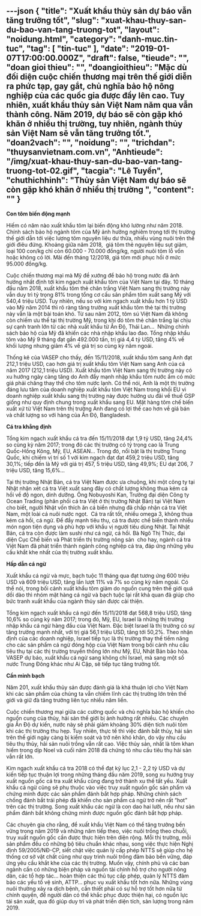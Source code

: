 ---json
{
    "title": "Xuất khẩu thủy sản dự báo vẫn tăng trưởng tốt",
    "slug": "xuat-khau-thuy-san-du-bao-van-tang-truong-tot",
    "layout": "noidung.html",
    "category": "danh-muc.tin-tuc",
    "tag": [
        "tin-tuc"
    ],
    "date": "2019-01-07T17:00:00.000Z",
    "draft": false,
    "tieude": "",
    "doan gioi thieu": "",
    "doangioithieu": "Mặc dù đối diện cuộc chiến thương mại trên thế giới diễn ra phức tạp, gay gắt, chủ nghĩa bảo hộ nông nghiệp của các quốc gia được đẩy lên cao. Tuy nhiên, xuất khẩu thủy sản Việt Nam năm qua vẫn thành công. Năm 2019, dự báo sẽ còn gặp khó khăn ở nhiều thị trường, tuy nhiên, ngành thủy sản Việt Nam sẽ vẫn tăng trưởng tốt.",
    "doan2vach": "",
    "noidung": "",
    "trichdan": "thuysanvietnam.com.vn",
    "Anhtieude": "/img/xuat-khau-thuy-san-du-bao-van-tang-truong-tot-02.gif",
    "tacgia": "Lê Tuyến",
    "chuthichhinh": "Thủy sản Việt Nam dự báo sẽ còn gặp khó khăn ở nhiều thị trường ",
    "__content__": ""
}
---
<p><strong>Con t&ocirc;m biến động mạnh</strong></p>

<p>Hiếm c&oacute; năm n&agrave;o xuất khẩu t&ocirc;m lại biến động kh&oacute; lường như năm 2018. Ch&iacute;nh s&aacute;ch bảo hộ ng&agrave;nh t&ocirc;m của Mỹ ảnh hưởng nghi&ecirc;m trọng tới thị trường thế giới dẫn tới việc lượng t&ocirc;m nguy&ecirc;n liệu dư thừa, nhiều v&ugrave;ng nu&ocirc;i tr&ecirc;n thế giới đi&ecirc;u đứng. Khoảng giữa năm 2018,&nbsp; gi&aacute; t&ocirc;m thẻ nguy&ecirc;n liệu sụt giảm, loại 100 con/kg chỉ c&ograve;n 60.000 - 70.000 đồng/kg, người nu&ocirc;i t&ocirc;m lỗ vốn hoặc kh&ocirc;ng c&oacute; lời. M&atilde;i đến th&aacute;ng 12/2018, gi&aacute; t&ocirc;m mới phục hồi ở mức 95.000 đồng/kg.</p>

<p>Cuộc chiến thương mại m&agrave; Mỹ đề xướng để bảo hộ trong nước đ&atilde; ảnh hưởng nhất định tới kim ngạch xuất khẩu t&ocirc;m của Việt Nam tại đ&acirc;y. 10 th&aacute;ng đầu năm 2018, xuất khẩu t&ocirc;m thẻ ch&acirc;n trắng Việt Nam sang thị trường n&agrave;y vẫn duy tr&igrave; tỷ trọng 81% trong tổng cơ cấu sản phẩm t&ocirc;m xuất sang Mỹ với 540,4 triệu USD. Tuy nhi&ecirc;n, nếu so với kim ngạch xuất khẩu hơn 1 tỷ USD v&agrave;o Mỹ năm 2014 th&igrave; r&otilde; r&agrave;ng tăng trưởng xuất khẩu t&ocirc;m thẻ tại thị trường n&agrave;y vẫn l&agrave; một b&agrave;i to&aacute;n kh&oacute;. Từ sau năm 2012, t&ocirc;m s&uacute; Việt Nam đ&atilde; kh&ocirc;ng c&ograve;n chiếm ưu thế tại thị trường Mỹ, trong khi đ&oacute; t&ocirc;m thẻ ch&acirc;n trắng lại chịu sự cạnh tranh lớn từ c&aacute;c nh&agrave; xuất khẩu từ Ấn Độ, Th&aacute;i Lan&hellip; &nbsp;Những ch&iacute;nh s&aacute;ch bảo hộ của Mỹ đ&atilde; khiến c&aacute;c nh&agrave; nhập khẩu lao đao. Tổng nhập khẩu t&ocirc;m v&agrave;o Mỹ 9 th&aacute;ng đạt gần 492.000 tấn, trị gi&aacute; 4,4 tỷ USD, tăng 4% về khối lượng nhưng giảm 4% về gi&aacute; trị so c&ugrave;ng kỳ năm ngo&aacute;i.</p>

<p>Thống k&ecirc; của VASEP cho thấy, đến 15/11/2018, xuất khẩu t&ocirc;m sang Anh đạt 212,1 triệu USD, cao hơn gi&aacute; trị xuất khẩu t&ocirc;m Việt Nam sang Anh của cả năm 2017 (212,1 triệu USD). Xuất khẩu t&ocirc;m Việt Nam sang thị trường n&agrave;y c&oacute; xu hướng ng&agrave;y c&agrave;ng tăng do Anh đẩy mạnh nhập khẩu t&ocirc;m nước ấm c&oacute; mức gi&aacute; phải chăng thay thế cho t&ocirc;m nước lạnh. C&oacute; thể n&oacute;i, Anh l&agrave; một thị trường đ&aacute;ng lưu t&acirc;m của doanh nghiệp xuất khẩu t&ocirc;m Việt Nam trong khối EU v&igrave; doanh nghiệp xuất khẩu sang thị trường n&agrave;y được hưởng ưu đ&atilde;i về thuế GSP giống như quy định chung trong xuất khẩu sang EU. Mặt h&agrave;ng t&ocirc;m chế biến xuất xứ từ Việt Nam tr&ecirc;n thị trường Anh đang c&oacute; lợi thế cao hơn về gi&aacute; b&aacute;n v&agrave; chất lượng so với h&agrave;ng của Ấn Độ, Bangladesh.</p>

<p><strong>C&aacute; tra khẳng định</strong></p>

<p>Tổng kim ngạch xuất khẩu c&aacute; tra đến 15/11/2018 đạt 1,9 tỷ USD, tăng 24,4% so c&ugrave;ng kỳ năm 2017; trong đ&oacute; c&aacute;c thị trường c&oacute; tỷ trọng cao l&agrave; Trung Quốc-Hồng K&ocirc;ng, Mỹ, EU, ASEAN&hellip; Trong đ&oacute;, nổi bật l&agrave; thị trường Trung Quốc, khi chiếm vị tr&iacute; số 1 với kim ngạch đạt đạt 459,2 triệu USD, tăng 30,1%; tiếp đến l&agrave; Mỹ với gi&aacute; trị 457, 5 triệu USD, tăng 49,9%; EU dạt 206, 7 triệu USD, tăng 15,6%...</p>

<p>Tại thị trường Nhật Bản, c&aacute; tra Việt Nam được ưa chuộng, khi một c&ocirc;ng ty tại Nhật nhận x&eacute;t c&aacute; tra Việt xuất sang đ&acirc;y c&oacute; chất lượng kh&ocirc;ng thua k&eacute;m c&aacute; hồi về độ ngon, dinh dưỡng. &Ocirc;ng Nobuyoshi Kan, Trưởng đại diện C&ocirc;ng ty Ocean Trading (ph&acirc;n phối c&aacute; tra Việt ở thị trường Nhật Bản) tại Việt Nam cho biết, người Nhật vốn th&iacute;ch ăn c&aacute; biển nhưng đ&atilde; chấp nhận c&aacute; tra Việt Nam, một lo&agrave;i c&aacute; nu&ocirc;i nước ngọt.&nbsp; C&aacute; tra rất tốt, nhiều omega 3, kh&ocirc;ng thua k&eacute;m c&aacute; hồi, c&aacute; ngừ. Để đẩy mạnh ti&ecirc;u thụ, c&aacute; tra được chế biến th&agrave;nh nhiều m&oacute;n ngon tiện dụng v&agrave; ph&ugrave; hợp với khẩu vị người ti&ecirc;u d&ugrave;ng Nhật. Tại Nhật Bản, c&aacute; tra c&ograve;n được l&agrave;m sushi như c&aacute; ngừ, c&aacute; hồi. B&agrave; Ng&ocirc; Thị Thức, đại diện Cục Chế biến v&agrave; Ph&aacute;t triển thị trường n&ocirc;ng sản&nbsp; cho hay, ng&agrave;nh c&aacute; tra Việt Nam đ&atilde; ph&aacute;t triển th&agrave;nh ng&agrave;nh c&ocirc;ng nghiệp c&aacute; tra, đ&aacute;p ứng những y&ecirc;u cầu khắt khe nhất của thị trường xuất khẩu.&nbsp;&nbsp;</p>

<p><strong>Hấp dẫn c&aacute; ngừ</strong></p>

<p>Xuất khẩu c&aacute; ngừ v&agrave; mực, bạch tuộc 11 th&aacute;ng qua đạt tương ứng 600 triệu USD v&agrave; 609 triệu USD, tăng lần lượt 11% v&agrave; 7% so c&ugrave;ng kỳ năm ngo&aacute;i. C&oacute; thể n&oacute;i, trong bối cảnh xuất khẩu t&ocirc;m giảm do nguồn cung tr&ecirc;n thế giới qu&aacute; dồi d&agrave;o th&igrave; nh&oacute;m mặt h&agrave;ng c&aacute; ngừ v&agrave; bạch tuộc lại rất khả quan đ&atilde; gi&uacute;p cho bức tranh xuất khẩu của ng&agrave;nh thủy sản được cải thiện.</p>

<p>Tổng kim ngạch xuất khẩu c&aacute; ngừ đến 15/11/2018 đạt 568,8 triệu USD, tăng 10,6% so c&ugrave;ng kỳ năm 2017; trong đ&oacute;, Mỹ, EU, Israel l&agrave; những thị trường nhập khẩu c&aacute; ngừ h&agrave;ng đầu của Việt Nam. Đặc biệt Israel l&agrave; thị trường c&oacute; sự tăng trưởng mạnh nhất, với trị gi&aacute; 56,1 triệu USD, tăng tới 50,2%. Theo nhận định của c&aacute;c doanh nghiệp, Israel tiếp tục l&agrave; thị trường thay thế tiềm năng cho c&aacute;c sản phẩm c&aacute; ngừ đ&oacute;ng hộp của Việt Nam trong bối cảnh nhu cầu ti&ecirc;u thụ tại c&aacute;c thị trường truyền thống lớn như Mỹ, EU, Nhật Bản b&atilde;o h&ograve;a. VASEP dự b&aacute;o, xuất khẩu c&aacute; ngừ sang kh&ocirc;ng chỉ Israel, m&agrave; sang một số nước Trung Đ&ocirc;ng kh&aacute;c như Ai Cập, sẽ tiếp tục tăng trưởng tốt.</p>

<p><strong>Cần minh bạch</strong></p>

<p>Năm 201, xuất khẩu thủy sản được đ&aacute;nh gi&aacute; l&agrave; kh&aacute; thuận lợi cho Việt Nam khi c&aacute;c sản phẩm của ch&uacute;ng ta vẫn chiếm lĩnh c&aacute;c thị trường lớn tr&ecirc;n thế giới v&agrave; giữ đ&agrave; tăng trưởng li&ecirc;n tục nhiều năm liền.</p>

<p>Cuộc chiến thương mại giữa c&aacute;c cường quốc v&agrave; chủ nghĩa bảo hộ khiến cho nguồn cung của thủy, hải sản thế giới bị ảnh hưởng rất nhiều. C&aacute;c chuy&ecirc;n gia Ấn Độ dự kiến, nước n&agrave;y sẽ phải giảm khoảng 30% diện t&iacute;ch nu&ocirc;i t&ocirc;m khi c&aacute;c thị trường thu hẹp. Tuy nhi&ecirc;n, thực tế th&igrave; việc đ&aacute;nh bắt thủy, hải sản tr&ecirc;n thế giới ng&agrave;y c&agrave;ng bị kiểm so&aacute;t v&agrave; trở n&ecirc;n kh&oacute; khăn, do vậy nhu cầu ti&ecirc;u thụ thủy, hải sản nu&ocirc;i trồng vẫn rất cao. Việc thủy sản, nhất l&agrave; t&ocirc;m khan hiếm trong dịp Noel v&agrave; cuối năm 2018 đ&atilde; chứng tỏ nhu cầu ti&ecirc;u thụ hải sản vẫn rất lớn.</p>

<p>Kim ngạch xuất khẩu c&aacute; tra 2018 c&oacute; thể đạt kỷ lục 2,1 - 2,2 tỷ USD v&agrave; dự kiến tiếp tục thuận lợi trong những th&aacute;ng đầu năm 2019, song xu hướng truy xuất nguồn gốc c&aacute; tra xuất khẩu cũng đang trở th&agrave;nh xu thế tất yếu. Xuất khẩu c&aacute; ngừ cũng sẽ phụ thuộc v&agrave;o việc truy xuất nguồn gốc sản phẩm v&agrave; chứng minh được c&aacute;c sản phẩm đ&aacute;nh bắt hợp ph&aacute;p. Những ch&iacute;nh s&aacute;ch chống đ&aacute;nh bắt tr&aacute;i ph&eacute;p đ&atilde; khiến cho sản phẩm c&aacute; ngừ trở n&ecirc;n rất &ldquo;hot&rdquo; tr&ecirc;n c&aacute;c thị trường. Song xuất khẩu c&aacute;c ngừ l&agrave; con dao hai lưỡi, nếu như sản phẩm đ&aacute;nh bắt kh&ocirc;ng chứng minh được nguồn gốc đ&aacute;nh bắt hợp ph&aacute;p.</p>

<p>C&aacute;c chuy&ecirc;n gia cho rằng, để xuất khẩu Việt Nam c&oacute; thể tăng trưởng bền vững trong năm 2019 v&agrave; những năm tiếp theo, việc nu&ocirc;i trồng theo chuỗi, truy xuất nguồn gốc cần được thực hiện tr&ecirc;n diện rộng. Mỗi thị trường, mỗi sản phẩm đều c&oacute; những bộ ti&ecirc;u chuẩn kh&aacute;c nhau, song việc thực hiện Nghị định 59/2005/NĐ-CP, siết chặt việc quản l&yacute; cấp ph&eacute;p NTTS sẽ gi&uacute;p cho hệ thống cơ sở vật chất cũng như quy tr&igrave;nh nu&ocirc;i trồng đảm bảo bền vững, đ&aacute;p ứng y&ecirc;u cầu khắt khe của c&aacute;c thị trường. Muốn vậy, ch&iacute;nh phủ v&agrave; c&aacute;c ban ng&agrave;nh cần c&oacute; những biện ph&aacute;p v&agrave; nguồn t&agrave;i ch&iacute;nh hỗ trợ cho người n&ocirc;ng d&acirc;n, c&aacute;c tổ hợp t&aacute;c&hellip; ho&agrave;n thiện c&aacute;c thủ tục cấp ph&eacute;p, quản l&yacute; NTTS đảm bảo c&aacute;c yếu tố vệ sinh, ATTP&hellip; phục vụ xuất khẩu tốt hơn nữa. Những v&ugrave;ng nu&ocirc;i thường xảy ra dịch bệnh, cần thiết phải c&oacute; sự hỗ trợ tốt hơn nữa từ ch&iacute;nh quyền, để người d&acirc;n c&oacute; thể khắc phục được thiện hại, c&oacute; nguồn lực t&aacute;i sản xuất, qua đ&oacute; gi&uacute;p duy tr&igrave; v&agrave; ph&aacute;t triển diện t&iacute;ch, sản lượng trong năm 2019.&nbsp;</p>
